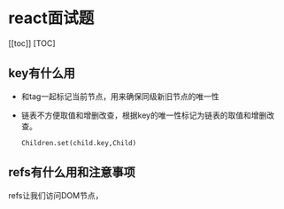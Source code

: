 # react面试题
[[toc]]
[TOC]
## key有什么用

- 和tag一起标记当前节点，用来确保同级新旧节点的唯一性

- 链表不方便取值和增删改查，根据key的唯一性标记为链表的取值和增删改查。 

  ```
  Children.set(child.key,Child)
  ```

## refs有什么用和注意事项

refs让我们访问DOM节点，